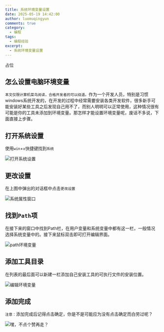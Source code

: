 ```yaml
---
title: 系统环境变量设置
date: 2025-05-19 14:42:00
author: luomuqingyun
comments: true
category:
  - 编程
tags:
  - 编程经验
excerpt:
  - 系统环境变量设置
---
```

占位
## 怎么设置电脑环境变量
`本文仅限计算机菜鸟阅读，合格开发者的可以绕道。`作为一个开发人员，特别是习惯windows系统开发的，在开发的过程中经常需要安装各类开发软件，很多新手可能安装好某些工具之后发现自己用不了，而别人明明可以正常使用，这种情况很有可能是你的工具未添加到环境变量。那怎样才能设置环境变量呢，废话不多说，下面直接上步骤。
## 打开系统设置
使用`win`+`x`快捷键找到`系统`

![打开系统设置](https://files.mdnice.com/user/38598/9447ddc5-c669-4f38-abcc-a727a25dfa58.png)

## 更改设置
在上图中弹出的对话框中点击`更改设置`

![系统属性窗口](https://files.mdnice.com/user/38598/8778eda2-e95e-4f72-87aa-951273bb8733.png)
## 找到`Path`项
在接下来的窗口中找到Path栏，在用户变量和系统变量中都有这一栏，一般情况选择系统变量中的。接下来鼠标双击即可打开编辑界面。

![path环境变量](https://files.mdnice.com/user/38598/afff240b-5907-4037-ae0e-5b925423d865.png)
## 添加工具目录
在列表的最后面可以新建一栏添加自己安装工具的可执行文件的安装位置。

![编辑环境变量](https://files.mdnice.com/user/38598/caa799c3-83dc-447c-ac36-c1ef59e79dc0.png)

## 添加完成
`注意：`添加完成后记得点击确定，你是不是可能应为没有点击确定而白劳过呢？

![嘿，不点个赞再走？](https://files.mdnice.com/user/38598/5a34f484-ae97-4058-a891-28773b3b04e5.png)
